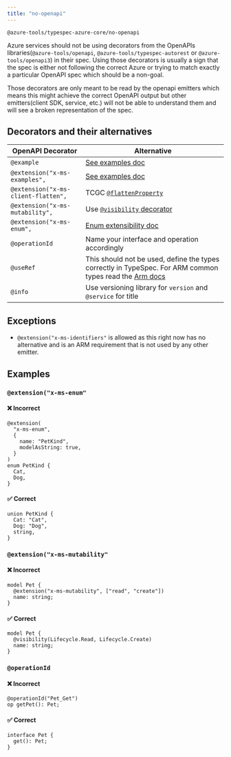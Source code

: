 ```yaml
---
title: "no-openapi"
---
```


```text title="Full name"
@azure-tools/typespec-azure-core/no-openapi
```

Azure services should not be using decorators from the OpenAPIs libraries(`@azure-tools/openapi`, `@azure-tools/typespec-autorest` or `@azure-tools/openapi3`) in their spec.
Using those decorators is usually a sign that the spec is either not following the correct Azure or trying to match exactly a particular OpenAPI spec which should be a non-goal.

Those decorators are only meant to be read by the openapi emitters which means this might achieve the correct OpenAPI output but other emitters(client SDK, service, etc.) will not be able to understand them and will see a broken representation of the spec.

## Decorators and their alternatives

| OpenAPI Decorator                    | Alternative                                                                                                                                                     |
| ------------------------------------ | --------------------------------------------------------------------------------------------------------------------------------------------------------------- |
| `@example`                           | [See examples doc](../../../migrate-swagger/faq/x-ms-examples.md)                                                                                               |
| `@extension("x-ms-examples", `       | [See examples doc](../../../migrate-swagger/faq/x-ms-examples.md)                                                                                               |
| `@extension("x-ms-client-flatten", ` | TCGC [`@flattenProperty`](../../typespec-client-generator-core/reference/decorators#@Azure.ClientGenerator.Core.flattenProperty)                                |
| `@extension("x-ms-mutability", `     | Use [`@visibility` decorator](https://typespec.io/docs/next/standard-library/built-in-decorators#@visibility)                                                   |
| `@extension("x-ms-enum", `           | [Enum extensibility doc](https://azure.github.io/typespec-azure/docs/next/troubleshoot/enum-not-extensible)                                                     |
| `@operationId`                       | Name your interface and operation accordingly                                                                                                                   |
| `@useRef`                            | This should not be used, define the types correctly in TypeSpec. For ARM common types read the [Arm docs](../../../getstarted/azure-resource-manager/step00.md) |
| `@info`                              | Use versioning library for `version` and `@service` for title                                                                                                   |

## Exceptions

- `@extension("x-ms-identifiers"` is allowed as this right now has no alternative and is an ARM requirement that is not used by any other emitter.

## Examples

### `@extension("x-ms-enum"`

#### ❌ Incorrect

```tsp
@extension(
  "x-ms-enum",
  {
    name: "PetKind",
    modelAsString: true,
  }
)
enum PetKind {
  Cat,
  Dog,
}
```

#### ✅ Correct

```tsp
union PetKind {
  Cat: "Cat",
  Dog: "Dog",
  string,
}
```

### `@extension("x-ms-mutability"`

#### ❌ Incorrect

```tsp
model Pet {
  @extension("x-ms-mutability", ["read", "create"])
  name: string;
}
```

#### ✅ Correct

```tsp
model Pet {
  @visibility(Lifecycle.Read, Lifecycle.Create)
  name: string;
}
```

### `@operationId`

#### ❌ Incorrect

```tsp
@operationId("Pet_Get")
op getPet(): Pet;
```

#### ✅ Correct

```tsp
interface Pet {
  get(): Pet;
}
```
